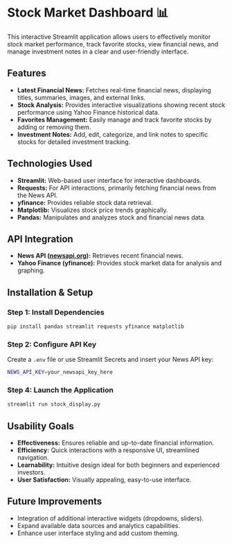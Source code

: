 # Stock Market Dashboard 📊

This interactive Streamlit application allows users to effectively monitor stock market performance, track favorite stocks, view financial news, and manage investment notes in a clear and user-friendly interface.


## Features

- **Latest Financial News:** Fetches real-time financial news, displaying titles, summaries, images, and external links.
- **Stock Analysis:** Provides interactive visualizations showing recent stock performance using Yahoo Finance historical data.
- **Favorites Management:** Easily manage and track favorite stocks by adding or removing them.
- **Investment Notes:** Add, edit, categorize, and link notes to specific stocks for detailed investment tracking.

## Technologies Used

- **Streamlit:** Web-based user interface for interactive dashboards.
- **Requests:** For API interactions, primarily fetching financial news from the News API.
- **yfinance:** Provides reliable stock data retrieval.
- **Matplotlib:** Visualizes stock price trends graphically.
- **Pandas:** Manipulates and analyzes stock and financial news data.



## API Integration

- **News API ([newsapi.org](https://newsapi.org/)):** Retrieves recent financial news.
- **Yahoo Finance (yfinance):** Provides stock market data for analysis and graphing.

## Installation & Setup


### Step 1: Install Dependencies
```bash
pip install pandas streamlit requests yfinance matplotlib
```

### Step 2: Configure API Key
Create a `.env` file or use Streamlit Secrets and insert your News API key:
```bash
NEWS_API_KEY=your_newsapi_key_here
```

### Step 4: Launch the Application
```bash
streamlit run stock_display.py
```

## Usability Goals

- **Effectiveness:** Ensures reliable and up-to-date financial information.
- **Efficiency:** Quick interactions with a responsive UI, streamlined navigation.
- **Learnability:** Intuitive design ideal for both beginners and experienced investors.
- **User Satisfaction:** Visually appealing, easy-to-use interface.

## Future Improvements

- Integration of additional interactive widgets (dropdowns, sliders).
- Expand available data sources and analytics capabilities.
- Enhance user interface styling and add custom theming.


